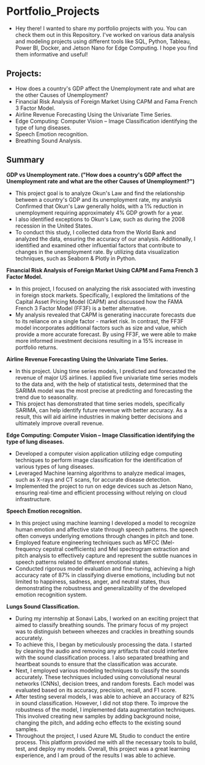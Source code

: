 # Portfolio_Projects
- Hey there! I wanted to share my portfolio projects with you. You can check them out in this Repository. I've worked on various data analysis and modeling projects using different tools like SQL, Python, Tableau, Power BI, Docker, and Jetson Nano for Edge Computing. I hope you find them informative and useful!
## Projects:
-	How does a country's GDP affect the Unemployment rate and what are the other Causes of Unemployment?      
-	Financial Risk Analysis of Foreign Market Using CAPM and Fama French 3 Factor Model.      
-	Airline Revenue Forecasting Using the Univariate Time Series.        
-	Edge Computing: Computer Vision – Image Classification identifying the type of lung diseases.        
-	Speech Emotion recognition.      
-	Breathing Sound Analysis.        
  

## Summary
**GDP vs Unemployment rate. ("How does a country's GDP affect the Unemployment rate and what are the other Causes of Unemployment?")**      
-	This project goal is to analyze Okun's Law and find the relationship between a country's GDP and its unemployment rate, my analysis Confirmed that Okun's Law generally holds, with a 1% reduction in unemployment requiring approximately 4% GDP growth for a year.      
-	I also identified exceptions to Okun's Law, such as during the 2008 recession in the United States.      
-	To conduct this study, I collected data from the World Bank and analyzed the data, ensuring the accuracy of our analysis. Additionally, I identified and examined other influential factors that contribute to changes in the unemployment rate. By utilizing data visualization techniques, such as Seaborn & Plotly in Python.   

**Financial Risk Analysis of Foreign Market Using CAPM and Fama French 3 Factor Model.**     
-	In this project, I focused on analyzing the risk associated with investing in foreign stock markets. Specifically, I explored the limitations of the Capital Asset Pricing Model (CAPM) and discussed how the FAMA French 3 Factor Model (FF3F) is a better alternative.    
-	My analysis revealed that CAPM is generating inaccurate forecasts due to its reliance on a single factor - market risk. In contrast, the FF3F model incorporates additional factors such as size and value, which provide a more accurate forecast. By using FF3F, we were able to make more informed investment decisions resulting in a 15% increase in portfolio returns.    

**Airline Revenue Forecasting Using the Univariate Time Series.**          
-	In this project. Using time series models, I predicted and forecasted the revenue of major US airlines. I applied five univariate time series models to the data and, with the help of statistical tests, determined that the SARIMA model was the most precise at predicting and forecasting the trend due to seasonality.    
-	This project has demonstrated that time series models, specifically SARIMA, can help identify future revenue with better accuracy. As a result, this will aid airline industries in making better decisions and ultimately improve overall revenue.      

**Edge Computing: Computer Vision – Image Classification identifying the type of lung diseases.**        
-	Developed a computer vision application utilizing edge computing techniques to perform image classification for the identification of various types of lung diseases.      
-	Leveraged Machine learning algorithms to analyze medical images, such as X-rays and CT scans, for accurate disease detection.      
-	Implemented the project to run on edge devices such as Jetson Nano, ensuring real-time and efficient processing without relying on cloud infrastructure.      

**Speech Emotion recognition.**        
-	In this project using machine learning I developed a model to recognize human emotion and affective state through speech patterns. the speech often conveys underlying emotions through changes in pitch and tone. 
-	Employed feature engineering techniques such as MFCC (Mel-frequency cepstral coefficients) and Mel spectrogram extraction and pitch analysis to effectively capture and represent the subtle nuances in speech patterns related to different emotional states.      
-	Conducted rigorous model evaluation and fine-tuning, achieving a high accuracy rate of 87% in classifying diverse emotions, including but not limited to happiness, sadness, anger, and neutral states, thus demonstrating the robustness and generalizability of the developed emotion recognition system.      

**Lungs Sound Classification.**
- During my internship at Sonavi Labs, I worked on an exciting project that aimed to classify breathing sounds. The primary focus of my project was to distinguish between wheezes and crackles in breathing sounds accurately.    
- To achieve this, I began by meticulously processing the data. I started by cleaning the audio and removing any artifacts that could interfere with the sound classification process. I also separated breathing and heartbeat sounds to ensure that the classification was accurate.      
- Next, I employed various modeling techniques to classify the sounds accurately. These techniques included using convolutional neural networks (CNNs), decision trees, and random forests. Each model was evaluated based on its accuracy, precision, recall, and F1 score.      
- After testing several models, I was able to achieve an accuracy of 82% in sound classification. However, I did not stop there. To improve the robustness of the model, I implemented data augmentation techniques. This involved creating new samples by adding background noise, changing the pitch, and adding echo effects to the existing sound samples.      
- Throughout the project, I used Azure ML Studio to conduct the entire process. This platform provided me with all the necessary tools to build, test, and deploy my models. Overall, this project was a great learning experience, and I am proud of the results I was able to achieve.   
